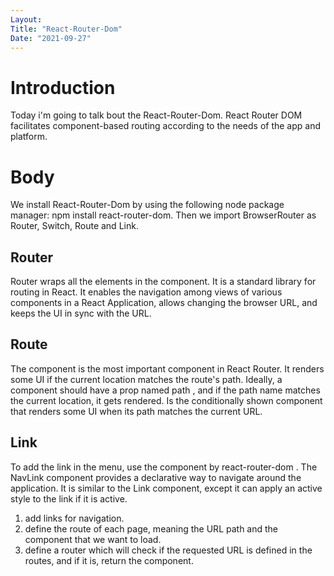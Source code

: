 ```yaml
---
Layout:
Title: "React-Router-Dom"
Date: "2021-09-27"
---
```


# Introduction

Today i'm going to talk bout the React-Router-Dom. 
React Router DOM facilitates component-based routing according to the needs of the app and platform.

# Body

We install React-Router-Dom by using the following node package manager: npm install react-router-dom.
Then we import BrowserRouter as Router, Switch, Route and Link.

## Router

Router wraps all the elements in the component.
It is a standard library for routing in React.
It enables the navigation among views of various components in a React Application, allows changing the browser URL, and keeps the UI in sync with the URL.

## Route

The <Route> component is the most important component in React Router. It renders some UI if the current location matches the route's path. Ideally, a <Route> component should have a prop named path , and if the path name matches the current location, it gets rendered.
Is the conditionally shown component that renders some UI when its path matches the current URL.

## Link


To add the link in the menu, use the <NavLink /> component by react-router-dom . The NavLink component provides a declarative way to navigate around the application. It is similar to the Link component, except it can apply an active style to the link if it is active.

1. add links for navigation.
2. define the route of each page, meaning the URL path and the component that we want to load.
3. define a router which will check if the requested URL is defined in the routes, and if it is, return the component.